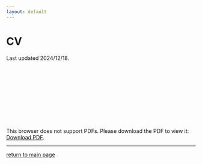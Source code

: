```yaml
---
layout: default
---
```


# CV 
Last updated 2024/12/18.

<object data="./assets/pdf/CV_20241218.pdf" type="application/pdf" width="700px" height="700px">
    <embed src="./assets/pdf/CV_20241218.pdf">
        <p>This browser does not support PDFs. Please download the PDF to view it: <a href="./assets/pdf/CV_20241218.pdf">Download PDF</a>.</p>
    </embed>
</object>

<!-- This page is under construction! -->

<!-- I will figure out how to imbed my resumé and CV pdfs here. -->

<!-- Simpler attempts at embedding the .pdf CV did not work...
![CV_20221103](./assets/pdf/CV_20221103.pdf "Curriculum Vitae Updated 2022/11/03")

![CV_20221103](./assets/pdf/CV_20221103.pdf) -->

* * *

[return to main page](./)
